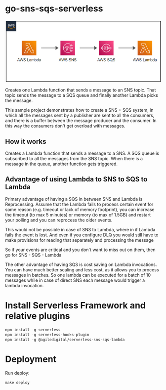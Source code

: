 # go-sns-sqs-serverless

![Flow](images/sns-sqs.png)

Creates one Lambda function that sends a message to an SNS topic. That topic sends the message to a SQS queue and finally another Lambda picks the message.

This sample project demonstrates how to create a SNS + SQS system, in which all the messages sent by a publisher are sent to all the consumers, and there is a buffer between the message producer and the consumer. In this way the consumers don't get overload with messages.

## How it works

Creates a Lambda function that sends a message to a SNS. A SQS queue is subscribed to all the messages from the SNS topic. When there is a message in the queue, another function gets triggered.

## Advantage of using Lambda to SNS to SQS to Lambda

Primary advantage of having a SQS in between SNS and Lambda is Reprocessing. Assume that the Lambda fails to process certain event for some reason (e.g. timeout or lack of memory footprint), you can increase the timeout (to max 5 minutes) or memory (to max of 1.5GB) and restart your polling and you can reprocess the older events.

This would not be possible in case of SNS to Lambda, where in if Lambda fails the event is lost. And even if you configure DLQ you would still have to make provisions for reading that separately and processing the message

So if your events are critical and you don't want to miss out on them, then go for SNS - SQS - Lambda

The other advantage of having SQS is cost saving on Lambda invocations. You can have much better scaling and less cost, as it allows you to process messages in batches. So one lambda can be executed for a batch of 10 messages while in case of direct SNS each message would trigger a lambda invocation.

# Install Serverless Framework and relative plugins

```
npm install -g serverless
npm install -g serverless-hooks-plugin
npm install -g @agiledigital/serverless-sns-sqs-lambda
```

# Deployment

Run deploy:

```
make deploy
```
